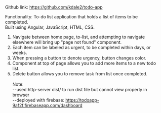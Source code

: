 Github link: https://github.com/kdale2/todo-app

Functionality:
To-do list application that holds a list of items to be completed.<br>
Built using Angular, JavaScript, HTML, CSS.<br>
1. Navigate between home page, to-list, and attempting to navigate elsewhere will bring up "page not found" component.<br>
2. Each item can be labeled as urgent, to be completed within days, or weeks.<br>
3. When pressing a button to denote urgency, button changes color.<br>
4. Component at top of page allows you to add more items to a new todo list.<br>
5. Delete button allows you to remove task from list once completed.
<br><br>
Note:<br>
--used http-server dist/ to run dist file but cannot view properly in browser<br>
--deployed with firebase: https://todoapp-9af2f.firebaseapp.com/dashboard
